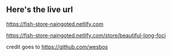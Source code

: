 ## Here's the live url

https://fish-store-naingoted.netlify.com

https://fish-store-naingoted.netlify.com/store/beautiful-long-foci

credit goes to https://github.com/wesbos